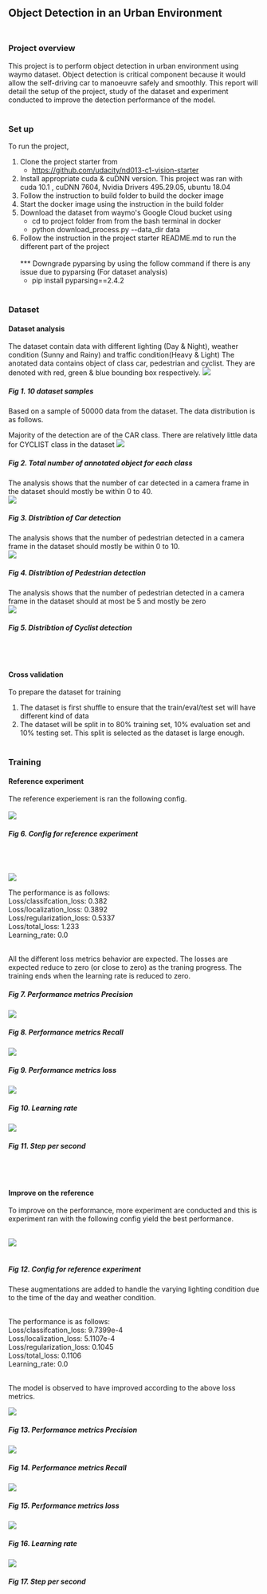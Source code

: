 ## Object Detection in an Urban Environment<br></br>

### Project overview
This project is to perform object detection in urban environment using waymo dataset. Object detection is critical component because it would allow the self-driving car to manoeuvre safely and smoothly. This report will detail the setup of the project, study of the dataset and experiment conducted to improve the detection performance of the model.<br></br>



### Set up
To run the project,
1. Clone the project starter from 
     * https://github.com/udacity/nd013-c1-vision-starter
2. Install appropriate cuda & cuDNN version. This project was ran with cuda 10.1 , cuDNN 7604, Nvidia Drivers 495.29.05, ubuntu 18.04
3. Follow the instruction to build folder to build the docker image
4. Start the docker image using the instruction in the build folder
5. Download the dataset from waymo's Google Cloud bucket using 
     * cd to project folder from from the bash terminal in docker
     * python download_process.py --data_dir data
6. Follow the instruction in the project starter README.md to run the different part of the project \
   \
  *** Downgrade pyparsing by using the follow command if there is any issue due to pyparsing (For dataset analysis)
     * pip install pyparsing==2.4.2 
<br></br>



### Dataset
#### Dataset analysis
The dataset contain data with different lighting (Day & Night), weather condition (Sunny and Rainy) and traffic condition(Heavy & Light) The anotated data contains object of class car, pedestrian and cyclist. They are denoted with red, green & blue bounding box respectively.
<img src="image/eda1.png"/>

##### Fig 1. 10 dataset samples 

Based on a sample of 50000 data from the dataset. The data distribution is as follows. <br>

Majority of the detection are of the CAR class. There are relatively little data for CYCLIST class in the dataset
<img src="image/eda2.png"/>

##### Fig 2. Total number of annotated object for each class

The analysis shows that the number of car detected in a camera frame in the dataset should mostly be within 0 to 40.  
<img src="image/eda3.png"/>

##### Fig 3. Distribtion of Car detection

The analysis shows that the number of pedestrian detected in a camera frame in the dataset should mostly be within 0 to 10.  
<img src="image/eda4.png"/>

##### Fig 4. Distribtion of Pedestrian detection

The analysis shows that the number of pedestrian detected in a camera frame in the dataset should at most be 5 and mostly be zero  
<img src="image/eda5.png"/>

##### Fig 5. Distribtion of Cyclist detection
<br></br>

#### Cross validation
To prepare the dataset for training
  1. The dataset is first shuffle to ensure that the train/eval/test set will have different kind of data
  2. The dataset will be split in to 80% training set, 10% evaluation set and 10% testing set. This split is selected as the dataset is large enough. 
  <br></br>

### Training
#### Reference experiment
The reference experiement is ran the following config.<br></br>
<img src="image/config_ref.png"/>

##### Fig 6. Config for reference experiment

<br></br>

<img src="image/precision_ref.png"/>

The performance is as follows: \
Loss/classifcation_loss: 0.382 \
Loss/localization_loss: 0.3892 \
Loss/regularization_loss: 0.5337 \
Loss/total_loss: 1.233 \
Learning_rate: 0.0 <br></br>

All the different loss metrics behavior are expected. The losses are expected reduce to zero (or close to zero) as the traning progress. The training ends when the learning rate is reduced to zero.

##### Fig 7. Performance metrics Precision 

<img src="image/recall_ref.png"/>

##### Fig 8. Performance metrics Recall 

<img src="image/loss_ref.png"/>

##### Fig 9. Performance metrics loss

<img src="image/rate_ref.png"/>

##### Fig 10. Learning rate

<img src="image/step_ref.png"/>

##### Fig 11. Step per second

<br></br>

#### Improve on the reference
To improve on the performance, more experiment are conducted and this is experiment ran with the following config yield the best performance.<br></br>

<img src="image/config_exp3.png"/><br></br>

##### Fig 12. Config for reference experiment 

These augmentations are added to handle the varying lighting condition due to the time of the day and weather condition.<br></br>

The performance is as follows: \
Loss/classifcation_loss: 9.7399e-4 \
Loss/localization_loss: 5.1107e-4 \
Loss/regularization_loss: 0.1045 \
Loss/total_loss: 0.1106 \
Learning_rate: 0.0 <br></br>

The model is observed to have improved according to the above loss metrics.

<img src="image/precision_exp3.png"/>

##### Fig 13. Performance metrics Precision 

<img src="image/recall_exp3.png"/>

##### Fig 14. Performance metrics Recall 

<img src="image/loss_exp3.png"/>

##### Fig 15. Performance metrics loss

<img src="image/rate_exp3.png"/>

##### Fig 16. Learning rate

<img src="image/step_exp3.png"/>

##### Fig 17. Step per second

<br></br>
